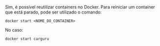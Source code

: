 Sim, é possível reutilizar containers no Docker. 
Para reiniciar um container que está parado, pode ser utilizado o comando:

```
docker start <NOME_DO_CONTAINER> 
```
No caso:
```
docker start carguru
```
